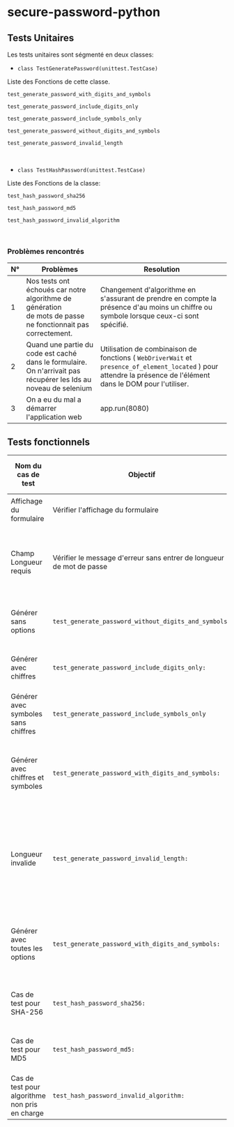 # secure-password-python

## Tests Unitaires

Les tests unitaires sont ségmenté en deux classes:

- `class TestGeneratePassword(unittest.TestCase)`

Liste des Fonctions de cette classe.

`test_generate_password_with_digits_and_symbols`

`test_generate_password_include_digits_only`

`test_generate_password_include_symbols_only`

`test_generate_password_without_digits_and_symbols`

`test_generate_password_invalid_length`

&nbsp;

- `class TestHashPassword(unittest.TestCase)`

Liste des Fonctions de la classe:

`test_hash_password_sha256`

`test_hash_password_md5`

`test_hash_password_invalid_algorithm`

&nbsp;

### Problèmes rencontrés


| N°  | Problèmes | Resolution |
| --- | --- | --- |
| 1   | Nos tests ont échoués car notre algorithme de génération  <br>de mots de passe ne fonctionnait pas correctement. | Changement d'algorithme en s'assurant de prendre en compte la présence d'au moins un chiffre ou symbole lorsque ceux-ci sont spécifié. |
| 2   | Quand une partie du code est caché dans le formulaire. On n'arrivait pas récupérer les Ids au noveau de selenium | Utilisation de combinaison de fonctions ( `WebDriverWait` et `presence_of_element_located` ) pour attendre la présence de l'élément dans le DOM pour l'utiliser. |
| 3   | On a eu du mal a démarrer l'application web | app.run(8080) |

## Tests fonctionnels

| Nom du cas de test | Objectif | Préconditions/requirements | ID et nom de l’étape | L’action attendue de l’utilisateur | L’action système attendue | Données de tests | Critères de réussite | Statut de test |
| --- | --- | --- | --- | --- | --- | --- | --- | --- |
| Affichage du formulaire | Vérifier l'affichage du formulaire | Selenium | Étape 1: Accéder à la page web | Accéder à l'URL du formulaire | Afficher le formulaire à l'écran | `taille: 5,`  <br>  <br>`CheckBox:"include_numbers", Hash_algorithm:"md5"` | Le formulaire s'affiche correctement | Success |
| Champ Longueur requis | Vérifier le message d'erreur sans entrer de longueur de mot de passe | Selenium | Étape 2: Accéder à la page web | Ne rien entrer dans le champ de longueur du mot de passe | Afficher un message d'erreur indiquant que le champ est requis | `taille: 18, CheckBox: "include_numbers", Hash_algorithm:""` | Le message d'erreur s'affiche correctement | Success |
| Générer sans options | `test_generate_password_without_digits_and_symbols:` | selenium, Test Unitaire | Étape 3: Accéder à la page web | Entrer une longueur de mot de passe valide | Cliquer sur le bouton "Générer" | `taille: 8,`  <br>  <br>`use_digits: False, use_symbols: False` | Le mot de passe est généré correctement | Success |
| Générer avec chiffres | `test_generate_password_include_digits_only:` | Test Unitaire | Étape 4: Accéder à la page web | Entrer une longueur de mot de passe valide | Cocher la case "Inclure des chiffres" | `taille: 8,`  <br>  <br>`use_digits: False, use_symbols: False` | Le mot de passe contient des chiffres | Success |
| Générer avec symboles sans chiffres | `test_generate_password_include_symbols_only` | Test unitaire | Étape 5: Accéder à la page web | Entrer une longueur de mot de passe valide | Cocher la case "Inclure des symboles" | `taille: 8,`  <br>  <br>`use_digits: False, use_symbols: True` | Le mot de passe contient des symboles | Success |
| Générer avec chiffres et symboles | `test_generate_password_with_digits_and_symbols:` | Test Unitaire | Étape 6: Accéder à la page web | Entrer une longueur de mot de passe valide | Cocher les cases "Inclure des chiffres" et "Inclure des symboles" | `taille: 8,`  <br>  <br>`use_digits: True, use_symbols: True` | Le mot de passe contient des chiffres et des symboles | Success |
| Longueur invalide | `test_generate_password_invalid_length:` | Selenium, Test unitaire | Étape 7: Accéder à la page web | Entrer une longueur de mot de passe invalide (par exemple, -5) | Afficher un message d'erreur indiquant que la longueur doit être un nombre positif | `taille: 4,`  <br>  <br>`use_digits: False, use_symbols: False` | Le message d'erreur s'affiche correctement | Success |
| Générer avec toutes les options | `test_generate_password_with_digits_and_symbols:` | Test unitaire | Étape 8: Accéder à la page web | Entrer une longueur de mot de passe valide | Cocher les cases "Inclure des chiffres" et "Inclure des symboles" | `taille: 8,`  <br>  <br>`use_digits: True, use_symbols: True` | Le mot de passe contient des chiffres et des symboles | success |
| Cas de test pour SHA-256 | `test_hash_password_sha256:` | Test Unitaire, Selenium | Étape 9: Appeler la fonction hash\_password | Entrer un mot de passe correct | Calculer le hachage SHA-256 du mot de passe | `password: "SAOK4D?Z", hashAlgorithm: "sha256"` | Le hachage SHA-256 est calculé correctement | success |
| Cas de test pour MD5 | `test_hash_password_md5:` | Test Unitaire, Selenium | Étape 10: Appeler la fonction hash\_password | Entrer un mot de passe correct | Calculer le hachage MD5 du mot de passe | `password: "SAOK4D?Z", hashAlgorithm: "md5"` | Le hachage MD5 est calculé correctement | Success |
| Cas de test pour algorithme non pris en charge | `test_hash_password_invalid_algorithm:` | Test Unitaire, selenium | Étape 11: Appeler la fonction hash\_password | Entrer un mot de passe correct | Lever une exception ValueError | `password: "SAOK4D?Z", hashAlgorithm: ""` | Une exception ValueError est levée | Success |

&nbsp;
